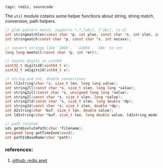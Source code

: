 ```metadata
tags: redis, sourecode
```

The `util` module cotains some helper functions about string, string match, conversion,
 path helpers.

```c
// glob pattern match, supports *,?,[abc], [^abc], [a-z]
int stringmatchlen(const char *p, int plen, const char *s, int slen, int nocase);
int stringmatch(const char *p, const char *s, int nocase);

// convert strings like `10Gb`, `-128kb`, `30k` to int
long long memtoll(const char *p, int *err);

// counts digits in uint64
uint32_t digits10(uint64_t v);
uint32_t sdigits10(int64_t v);

// string and int, double conversions
int ll2string(char *s, size_t len, long long value);
int string2ll(const char *s, size_t slen, long long *value);
int string2ull(const char *s, unsigned long long *value);
int string2l(const char *s, size_t slen, long *value);
int string2ld(const char *s, size_t slen, long double *dp);
int string2d(const char *s, size_t slen, double *dp);
int d2string(char *buf, size_t len, double value);
int ld2string(char *buf, size_t len, long double value, ld2string_mode mode);

// path related
sds getAbsolutePath(char *filename);
unsigned long getTimeZone(void);
int pathIsBaseName(char *path);
```

### references:
1. [github: redis anet](https://github.com/antirez/redis/blob/unstable/src/util.c)
